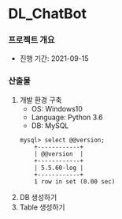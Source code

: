 # DL_ChatBot

### 프로젝트 개요
- 진행 기간: 2021-09-15

### 산출물
1. 개발 환경 구축  
    - OS: Windows10  
    - Language: Python 3.6  
    - DB: MySQL  
    ```{shell}
    mysql> select @@version;
        +------------+
        | @@version  |
        +------------+
        | 5.5.60-log |
        +------------+
        1 row in set (0.00 sec)
    ```
2. DB 생성하기  
3. Table 생성하기